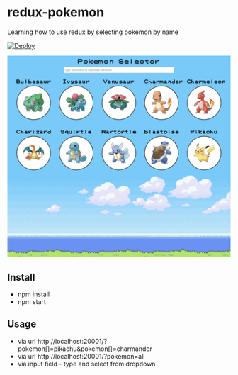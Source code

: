 # redux-pokemon
Learning how to use redux by selecting pokemon by name

[![Deploy](https://www.herokucdn.com/deploy/button.png)](https://heroku.com/deploy)

![Pokemon Selector](/screenshot1.png?raw=true "Pokemon Selector")

## Install
* npm install
* npm start

## Usage
* via url http://localhost:20001/?pokemon[]=pikachu&pokemon[]=charmander
* via url http://localhost:20001/?pokemon=all
* via input field - type and select from dropdown

